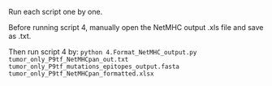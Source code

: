 Run each script one by one.

Before running script 4, manually open the NetMHC output .xls file and save as .txt.

Then run script 4 by: `python 4.Format_NetMHC_output.py tumor_only_P9tf_NetMHCpan_out.txt tumor_only_P9tf_mutations_epitopes_output.fasta tumor_only_P9tf_NetMHCpan_formatted.xlsx`
